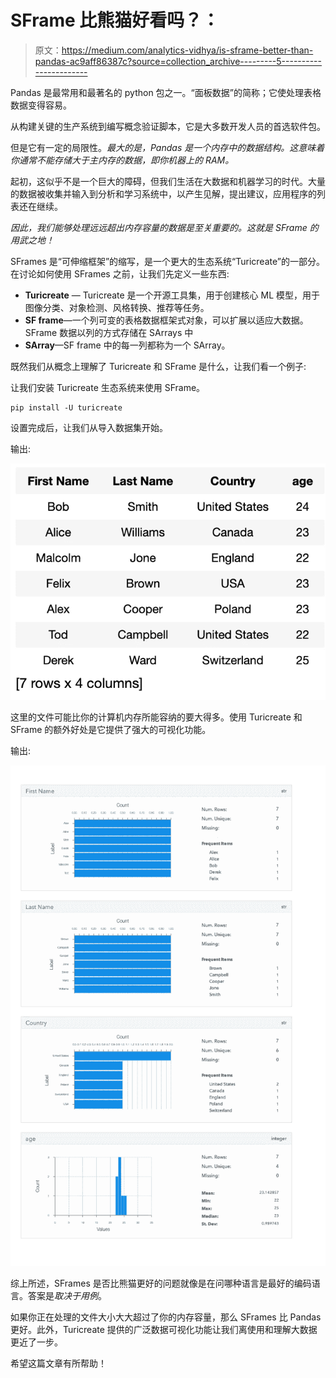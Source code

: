 # SFrame 比熊猫好看吗？：

> 原文：<https://medium.com/analytics-vidhya/is-sframe-better-than-pandas-ac9aff86387c?source=collection_archive---------5----------------------->

Pandas 是最常用和最著名的 python 包之一。“面板数据”的简称；它使处理表格数据变得容易。

从构建关键的生产系统到编写概念验证脚本，它是大多数开发人员的首选软件包。

但是它有一定的局限性。*最大的是，Pandas 是一个内存中的数据结构。这意味着你通常不能存储大于主内存的数据，即你机器上的 RAM。*

起初，这似乎不是一个巨大的障碍，但我们生活在大数据和机器学习的时代。大量的数据被收集并输入到分析和学习系统中，以产生见解，提出建议，应用程序的列表还在继续。

*因此，我们能够处理远远超出内存容量的数据是至关重要的。这就是 SFrame 的用武之地！*

SFrames 是“可伸缩框架”的缩写，是一个更大的生态系统“Turicreate”的一部分。在讨论如何使用 SFrames 之前，让我们先定义一些东西:

*   **Turicreate** — Turicreate 是一个开源工具集，用于创建核心 ML 模型，用于图像分类、对象检测、风格转换、推荐等任务。
*   **SF frame**—一个列可变的表格数据框架式对象，可以扩展以适应大数据。SFrame 数据以列的方式存储在 SArrays 中
*   **SArray**—SF frame 中的每一列都称为一个 SArray。

既然我们从概念上理解了 Turicreate 和 SFrame 是什么，让我们看一个例子:

让我们安装 Turicreate 生态系统来使用 SFrame。

```
pip install -U turicreate
```

设置完成后，让我们从导入数据集开始。

输出:

![](img/bcfde6a62c1d684727150313aa4d97f4.png)

这里的文件可能比你的计算机内存所能容纳的要大得多。使用 Turicreate 和 SFrame 的额外好处是它提供了强大的可视化功能。

输出:

![](img/4346d167330703a46adcf4282a111acc.png)

综上所述，SFrames 是否比熊猫更好的问题就像是在问哪种语言是最好的编码语言。答案是*取决于用例*。

如果你正在处理的文件大小大大超过了你的内存容量，那么 SFrames 比 Pandas 更好。此外，Turicreate 提供的广泛数据可视化功能让我们离使用和理解大数据更近了一步。

希望这篇文章有所帮助！